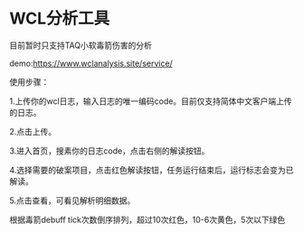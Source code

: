 # WCL分析工具
目前暂时只支持TAQ小软毒箭伤害的分析

demo:https://www.wclanalysis.site/service/

使用步骤：

1.上传你的wcl日志，输入日志的唯一编码code。目前仅支持简体中文客户端上传的日志。

2.点击上传。

3.进入首页，搜素你的日志code，点击右侧的解读按钮。

4.选择需要的破案项目，点击红色解读按钮，任务运行结束后，运行标志会变为已解读。

5.点击查看，可看见解析明细数据。

根据毒箭debuff tick次数倒序排列，超过10次红色，10-6次黄色，5次以下绿色

